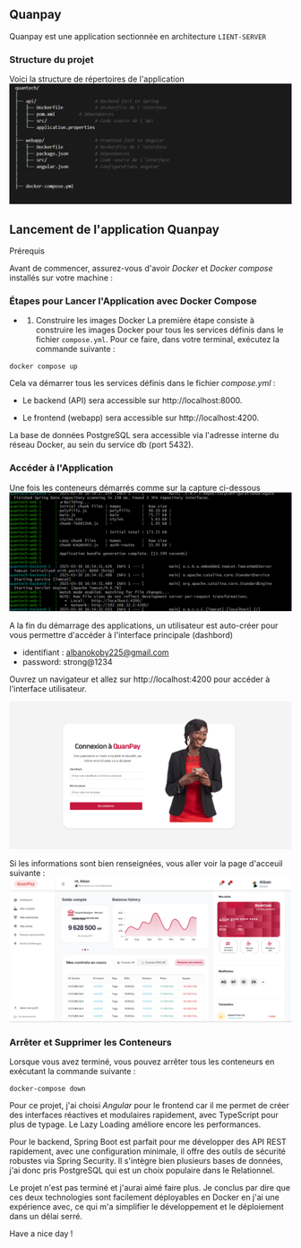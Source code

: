## Quanpay
Quanpay est une application sectionnée en architecture ```LIENT-SERVER```

### Structure du projet 
Voici la structure de répertoires de l'application
<img src="https://github.com/alban-okoby/quanpay/blob/main/webapp/public/assets/img/structure.PNG" />

## Lancement de l'application Quanpay
Prérequis

Avant de commencer, assurez-vous d'avoir *Docker* et *Docker compose* installés sur votre machine :

### Étapes pour Lancer l'Application avec Docker Compose
- 1. Construire les images Docker
La première étape consiste à construire les images Docker pour tous les services définis dans le fichier ```compose.yml```. Pour ce faire, dans votre terminal, exécutez la commande suivante :
```
docker compose up
```
Cela va démarrer tous les services définis dans le fichier *compose.yml* :

- Le backend (API) sera accessible sur http://localhost:8000.

- Le frontend (webapp) sera accessible sur http://localhost:4200.

La base de données PostgreSQL sera accessible via l'adresse interne du réseau Docker, au sein du service db (port 5432).

### Accéder à l'Application
Une fois les conteneurs démarrés comme sur la capture ci-dessous 
<img src="https://github.com/alban-okoby/quanpay/blob/main/webapp/public/assets/screensshots/frontend_success.PNG" />

A la fin du démarrage des applications, un utilisateur est auto-créer pour vous permettre d'accéder à l'interface principale (dashbord)
- identifiant : albanokoby225@gmail.com
- password: strong@1234

Ouvrez un navigateur et allez sur http://localhost:4200 pour accéder à l'interface utilisateur.

<img src="https://github.com/alban-okoby/quanpay/blob/main/webapp/public/assets/screensshots/login_page.png" />


Si les informations sont bien renseignées, vous aller voir la page d'acceuil suivante : 
<img src="https://github.com/alban-okoby/quanpay/blob/main/webapp/public/assets/screensshots/dash.png" />


### Arrêter et Supprimer les Conteneurs
Lorsque vous avez terminé, vous pouvez arrêter tous les conteneurs en exécutant la commande suivante :
```
docker-compose down
```
Pour ce projet, j'ai choisi *Angular* pour le frontend car il me permet de créer des interfaces réactives et modulaires rapidement, avec TypeScript pour plus de typage. Le Lazy Loading améliore encore les performances.

Pour le backend, Spring Boot est parfait pour me développer des API REST rapidement, avec une configuration minimale, il offre des outils de sécurité robustes via Spring Security. Il s'intègre bien plusieurs bases de données, j'ai donc pris PostgreSQL qui est un choix populaire dans le Relationnel.

Le projet n'est pas terminé et j'aurai aimé faire plus. Je conclus par dire que ces deux technologies sont facilement déployables en Docker en j'ai une expérience avec, ce qui m'a simplifier le développement et le déploiement dans un délai serré.

Have a nice day ! 
